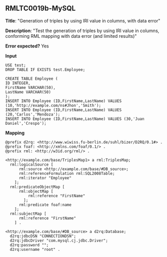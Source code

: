 ## RMLTC0019b-MySQL

**Title**: "Generation of triples by using IRI value in columns, with data error"

**Description**: "Test the generation of triples by using IRI value in columns, conforming RML mapping with data error (and limited results)"

**Error expected?** Yes

**Input**
```
USE test;
DROP TABLE IF EXISTS test.Employee;

CREATE TABLE Employee (
ID INTEGER,
FirstName VARCHAR(50),
LastName VARCHAR(50)
);
INSERT INTO Employee (ID,FirstName,LastName) VALUES (10,'http://example.com/ns#Jhon','Smith');
INSERT INTO Employee (ID,FirstName,LastName) VALUES (20,'Carlos','Mendoza');
INSERT INTO Employee (ID,FirstName,LastName) VALUES (30,'Juan Daniel','Crespo');

```

**Mapping**
```
@prefix d2rq: <http://www.wiwiss.fu-berlin.de/suhl/bizer/D2RQ/0.1#> .
@prefix foaf: <http://xmlns.com/foaf/0.1/> .
@prefix rml: <http://w3id.org/rml/> .

<http://example.com/base/TriplesMap1> a rml:TriplesMap;
  rml:logicalSource [
      rml:source <http://example.com/base/#DB_source>;
      rml:referenceFormulation rml:SQL2008Table;
      rml:iterator "Employee"
    ];
  rml:predicateObjectMap [
      rml:objectMap [
          rml:reference "FirstName"
        ];
      rml:predicate foaf:name
    ];
  rml:subjectMap [
      rml:reference "FirstName"
    ] .

<http://example.com/base/#DB_source> a d2rq:Database;
  d2rq:jdbcDSN "CONNECTIONDSN";
  d2rq:jdbcDriver "com.mysql.cj.jdbc.Driver";
  d2rq:password "";
  d2rq:username "root" .

```


